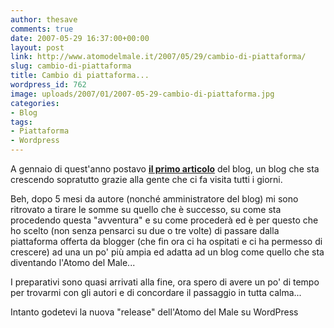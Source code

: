 ```yaml
---
author: thesave
comments: true
date: 2007-05-29 16:37:00+00:00
layout: post
link: http://www.atomodelmale.it/2007/05/29/cambio-di-piattaforma/
slug: cambio-di-piattaforma
title: Cambio di piattaforma...
wordpress_id: 762
image: uploads/2007/01/2007-05-29-cambio-di-piattaforma.jpg
categories:
- Blog
tags:
- Piattaforma
- Wordpress
---
```


A gennaio di quest'anno postavo **[il primo articolo](/2007/01/11/x-agosto.html)** del blog, un blog che sta crescendo sopratutto grazie alla gente che ci fa visita tutti i giorni.

Beh, dopo 5 mesi da autore (nonché amministratore del blog) mi sono ritrovato a tirare le somme su quello che è successo, su come sta procedendo questa "avventura" e su come procederà ed è per questo che ho scelto (non senza pensarci su due o tre volte) di passare dalla piattaforma offerta da blogger (che fin ora ci ha ospitati e ci ha permesso di crescere) ad una un po' più ampia ed adatta ad un blog come quello che sta diventando l'Atomo del Male...

I preparativi sono quasi arrivati alla fine, ora spero di avere un po' di tempo per trovarmi con gli autori e di concordare il passaggio in tutta calma...

Intanto godetevi la nuova "release" dell'Atomo del Male su WordPress

